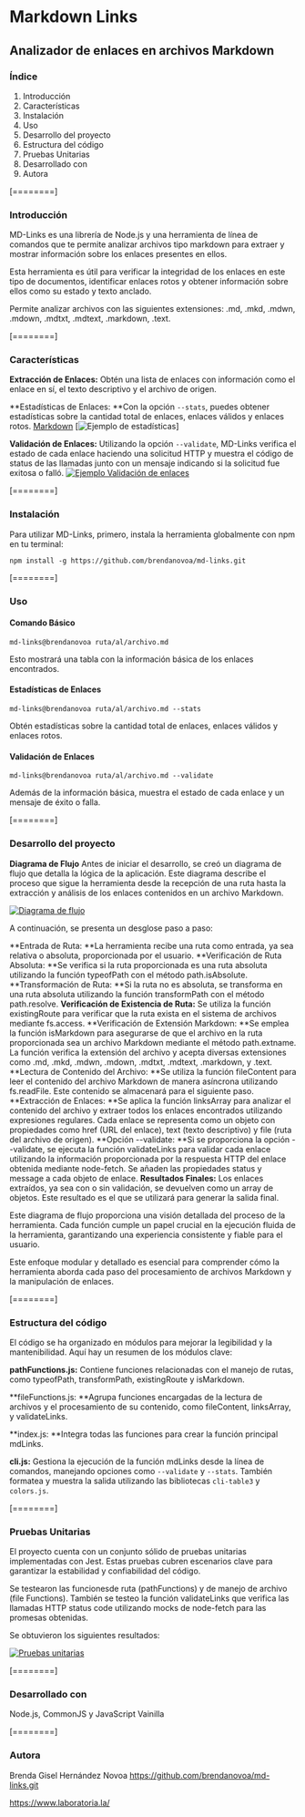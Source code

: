 # Markdown Links
## Analizador de enlaces en archivos Markdown

### Índice
1. Introducción
2. Características
3. Instalación
4. Uso
5. Desarrollo del proyecto
6. Estructura del código
7. Pruebas Unitarias
8. Desarrollado con
9. Autora

[========]

### Introducción
MD-Links es una librería de Node.js y una herramienta de línea de comandos que te permite analizar archivos tipo markdown para extraer y mostrar información sobre los enlaces presentes en ellos.

Esta herramienta es útil para verificar la integridad de los enlaces en este tipo de documentos, identificar enlaces rotos y obtener información sobre ellos como su estado y texto anclado.

Permite analizar archivos con las siguientes extensiones: .md, .mkd, .mdwn, .mdown, .mdtxt, .mdtext, .markdown, .text.

[========]

### Características
**Extracción de Enlaces:** Obtén una lista de enlaces con información como el enlace en sí, el texto descriptivo y el archivo de origen.

**Estadísticas de Enlaces: **Con la opción `--stats`, puedes obtener estadísticas sobre la cantidad total de enlaces, enlaces válidos y enlaces rotos.
[Markdown](https://imgur.com/bbx6Nlv)
[![Ejemplo de estadísticas](https://imgur.com/bbx6Nlv "Ejemplo de estadísticas")]

**Validación de Enlaces:** Utilizando la opción `--validate`, MD-Links verifica el estado de cada enlace haciendo una solicitud HTTP y muestra el código de status de las llamadas junto con un mensaje indicando si la solicitud fue exitosa o falló.
[![Ejemplo Validación de enlaces](https://imgur.com/E4bHkn4 "Ejemplo Validación de enlaces")](https://imgur.com/E4bHkn4 "Ejemplo Validación de enlaces")

[========]

### Instalación
Para utilizar MD-Links, primero, instala la herramienta globalmente con npm en tu terminal:

`npm install -g https://github.com/brendanovoa/md-links.git`

[========]

### Uso
#### Comando Básico

`md-links@brendanovoa ruta/al/archivo.md`

Esto mostrará una tabla con la información básica de los enlaces encontrados.

#### Estadísticas de Enlaces

`md-links@brendanovoa ruta/al/archivo.md --stats`

Obtén estadísticas sobre la cantidad total de enlaces, enlaces válidos y enlaces rotos.

#### Validación de Enlaces

`md-links@brendanovoa ruta/al/archivo.md --validate`

Además de la información básica, muestra el estado de cada enlace y un mensaje de éxito o falla.

[========]

### Desarrollo del proyecto

**Diagrama de Flujo**
Antes de iniciar el desarrollo, se creó un diagrama de flujo que detalla la lógica de la aplicación. Este diagrama describe el proceso que sigue la herramienta desde la recepción de una ruta hasta la extracción y análisis de los enlaces contenidos en un archivo Markdown.

[![Diagrama de flujo](https://imgur.com/gzs66pr "Diagrama de flujo")](https://imgur.com/gzs66pr "Diagrama de flujo")

A continuación, se presenta un desglose paso a paso:

**Entrada de Ruta: **La herramienta recibe una ruta como entrada, ya sea relativa o absoluta, proporcionada por el usuario.
**Verificación de Ruta Absoluta: **Se verifica si la ruta proporcionada es una ruta absoluta utilizando la función typeofPath con el método path.isAbsolute.
**Transformación de Ruta: **Si la ruta no es absoluta, se transforma en una ruta absoluta utilizando la función transformPath con el método path.resolve.
**Verificación de Existencia de Ruta:** Se utiliza la función existingRoute para verificar que la ruta exista en el sistema de archivos mediante fs.access.
**Verificación de Extensión Markdown: **Se emplea la función isMarkdown para asegurarse de que el archivo en la ruta proporcionada sea un archivo Markdown mediante el método path.extname. La función verifica la extensión del archivo y acepta diversas extensiones como .md, .mkd, .mdwn, .mdown, .mdtxt, .mdtext, .markdown, y .text.
**Lectura de Contenido del Archivo: **Se utiliza la función fileContent para leer el contenido del archivo Markdown de manera asíncrona utilizando fs.readFile. Este contenido se almacenará para el siguiente paso.
**Extracción de Enlaces: **Se aplica la función linksArray para analizar el contenido del archivo y extraer todos los enlaces encontrados utilizando expresiones regulares. Cada enlace se representa como un objeto con propiedades como href (URL del enlace), text (texto descriptivo) y file (ruta del archivo de origen).
**Opción --validate: **Si se proporciona la opción --validate, se ejecuta la función validateLinks para validar cada enlace utilizando la información proporcionada por la respuesta HTTP del enlace obtenida mediante node-fetch. Se añaden las propiedades status y message a cada objeto de enlace.
**Resultados Finales:** Los enlaces extraídos, ya sea con o sin validación, se devuelven como un array de objetos. Este resultado es el que se utilizará para generar la salida final.

Este diagrama de flujo proporciona una visión detallada del proceso de la herramienta. Cada función cumple un papel crucial en la ejecución fluida de la herramienta, garantizando una experiencia consistente y fiable para el usuario.

Este enfoque modular y detallado es esencial para comprender cómo la herramienta aborda cada paso del procesamiento de archivos Markdown y la manipulación de enlaces.

[========]

### Estructura del código

El código se ha organizado en módulos para mejorar la legibilidad y la mantenibilidad. Aquí hay un resumen de los módulos clave:

**pathFunctions.js:** Contiene funciones relacionadas con el manejo de rutas, como typeofPath, transformPath, existingRoute y isMarkdown.

**fileFunctions.js: **Agrupa funciones encargadas de la lectura de archivos y el procesamiento de su contenido, como fileContent, linksArray, y validateLinks.

**index.js: **Integra todas las funciones para crear la función principal mdLinks.

**cli.js:** Gestiona la ejecución de la función mdLinks desde la línea de comandos, manejando opciones como `--validate` y `--stats`. También formatea y muestra la salida utilizando las bibliotecas `cli-table3` y `colors.js`.

[========]

### Pruebas Unitarias
El proyecto cuenta con un conjunto sólido de pruebas unitarias implementadas con Jest. Estas pruebas cubren escenarios clave para garantizar la estabilidad y confiabilidad del código.

Se testearon las funcionesde ruta (pathFunctions) y de manejo de archivo (file Functions). También se testeo la función validateLinks que verifica las llamadas HTTP status code utilizando mocks de node-fetch para las promesas obtenidas.

Se obtuvieron los siguientes resultados:

[![Pruebas unitarias](https://imgur.com/mvXpXoc "Pruebas unitarias")](https://imgur.com/mvXpXoc "Pruebas unitarias")

[========]

### Desarrollado con
Node.js, CommonJS y JavaScript Vainilla

[========]

### Autora
Brenda Gisel Hernández Novoa
https://github.com/brendanovoa/md-links.git

https://www.laboratoria.la/
